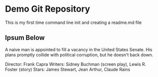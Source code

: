 # Demo Git Repository

This is my first time command line init and creating a readme.md file


## Ipsum Below

A naive man is appointed to fill a vacancy in the United States Senate. His plans promptly collide with political corruption, but he doesn't back down.

Director: Frank Capra
Writers: Sidney Buchman (screen play), Lewis R. Foster (story)
Stars: James Stewart, Jean Arthur, Claude Rains
